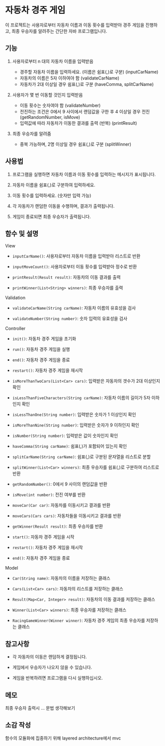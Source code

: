 # 자동차 경주 게임

이 프로젝트는 사용자로부터 자동차 이름과 이동 횟수를 입력받아 경주 게임을 진행하고, 최종 우승자를 알려주는 간단한 자바 프로그램입니다.

## 기능

1. 사용자로부터 n 대의 자동차 이름을 입력받음

   - 경주할 자동차 이름을 입력하세요. (이름은 쉼표(,)로 구분) (inputCarName)
   - 자동차의 이름은 5자 이하여야 함 (validateCarName)
   - 자동차가 2대 이상일 경우 쉼표(,)로 구분 (haveComma, splitCarName)

2. 사용자가 몇 번 이동할 것인지 입력받음

   - 이동 횟수는 숫자여야 함 (validateNumber)
   - 전진하는 조건은 0에서 9 사이에서 랜덤값을 구한 후 4 이상일 경우 전진 (getRandomNumber, isMove)
   - 입력값에 따라 자동차가 이동한 결과를 출력 (반복) (printResult)

3. 최종 우승자를 알려줌

   - 중복 가능하며, 2명 이상일 경우 쉼표(,)로 구분 (splitWinner)

## 사용법

1. 프로그램을 실행하면 자동차 이름과 이동 횟수를 입력하는 메시지가 표시됩니다.

2. 자동차 이름을 쉼표(,)로 구분하여 입력하세요.

3. 이동 횟수를 입력하세요. (숫자만 입력 가능)

4. 각 자동차가 랜덤한 이동을 수행하며, 결과가 출력됩니다.

5. 게임이 종료되면 최종 우승자가 출력됩니다.

## 함수 및 설명

View
- `inputCarName()`: 사용자로부터 자동차 이름을 입력받아 리스트로 반환

- `inputMoveCount()`: 사용자로부터 이동 횟수를 입력받아 정수로 반환

- `printResult(Result result)`: 자동차의 이동 결과를 출력

- `printWinner(List<String> winners)`: 최종 우승자를 출력

Validation
- `validateCarName(String carName)`: 자동차 이름의 유효성을 검사

- `validateNumber(String number)`: 숫자 입력의 유효성을 검사

Controller
- `init()`: 자동차 경주 게임을 초기화
- `run()`: 자동차 경주 게임을 실행
- `end()`: 자동차 경주 게임을 종료
- `restart()`: 자동차 경주 게임을 재시작
- `isMoreThanTwoCars(List<Car> cars)`: 입력받은 자동차의 갯수가 2대 이상인지 확인

- `isLessThanFiveCharacters(String carName)`: 자동차 이름의 길이가 5자 이하인지 확인

- `isLessThanOne(String number)`: 입력받은 숫자가 1 이상인지 확인
- `isMoreThanNine(String number)`: 입력받은 숫자가 9 이하인지 확인
- `isNumber(String number)`: 입력받은 값이 숫자인지 확인

- `haveComma(String carName)`: 쉼표(,)가 포함되어 있는지 확인

- `splitCarName(String carName)`: 쉼표(,)로 구분된 문자열을 리스트로 분할

- `splitWinner(List<Car> winners)`: 최종 우승자를 쉼표(,)로 구분하여 리스트로 반환

- `getRandomNumber()`: 0에서 9 사이의 랜덤값을 반환

- `isMove(int number)`: 전진 여부를 반환

- `moveCar(Car car)`: 자동차를 이동시키고 결과를 반환

- `moveCars(Cars cars)`: 자동차들을 이동시키고 결과를 반환

- `getWinner(Result result)`: 최종 우승자를 반환

- `start()`: 자동차 경주 게임을 시작

- `restart()`: 자동차 경주 게임을 재시작

- `end()`: 자동차 경주 게임을 종료

Model
- `Car(String name)`: 자동차의 이름을 저장하는 클래스

- `Cars(List<Car> cars)`: 자동차의 리스트를 저장하는 클래스

- `Result(Map<Car, Integer> result)`: 자동차의 이동 결과를 저장하는 클래스

- `Winner(List<Car> winners)`: 최종 우승자를 저장하는 클래스

<!-- - `RacingGame(Cars cars, int moveCount)`: 자동차 경주 게임을 진행하는 클래스 -->

<!-- - `RacingGameResult(Result result)`: 자동차 경주 게임의 결과를 저장하는 클래스 -->

- `RacingGameWinner(Winner winner)`: 자동차 경주 게임의 최종 우승자를 저장하는 클래스

## 참고사항

- 각 자동차의 이동은 랜덤하게 결정됩니다.

- 게임에서 우승자가 나오지 않을 수 있습니다.

- 게임을 반복하려면 프로그램을 다시 실행하십시오.

## 메모
최종 우승자 출력시 ... 문법 생각해보기

## 소감 작성
함수의 모듈화에 집중하기 위해 layered architecture에서 mvc
